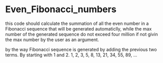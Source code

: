 # Even_Fibonacci_numbers

this code should calculate the summation of all the even number in a Fibonacci sequence that will be generated automaticlly,
while the max number of the generated sequence do not exceed four million if not givin the max number by the user as an argument.

by the way Fibonacci sequence is generated by adding the previous two terms. By starting with 1 and 2.
1, 2, 3, 5, 8, 13, 21, 34, 55, 89, ...
